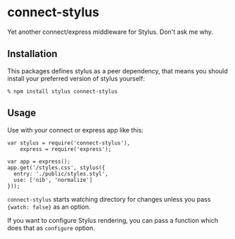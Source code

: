 # connect-stylus

Yet another connect/express middleware for Stylus. Don't ask me why.

## Installation

This packages defines stylus as a peer dependency, that means you should install
your preferred version of stylus yourself:

    % npm install stylus connect-stylus

## Usage

Use with your connect or express app like this:

    var stylus = require('connect-stylus'),
        express = require('express');

    var app = express();
    app.get('/styles.css', stylus({
      entry: './public/styles.styl',
      use: ['nib', 'normalize']
    }));

`connect-stylus` starts watching directory for changes unless you pass `{watch:
false}` as an option.

If you want to configure Stylus rendering, you can pass a function which does
that as `configure` option.
